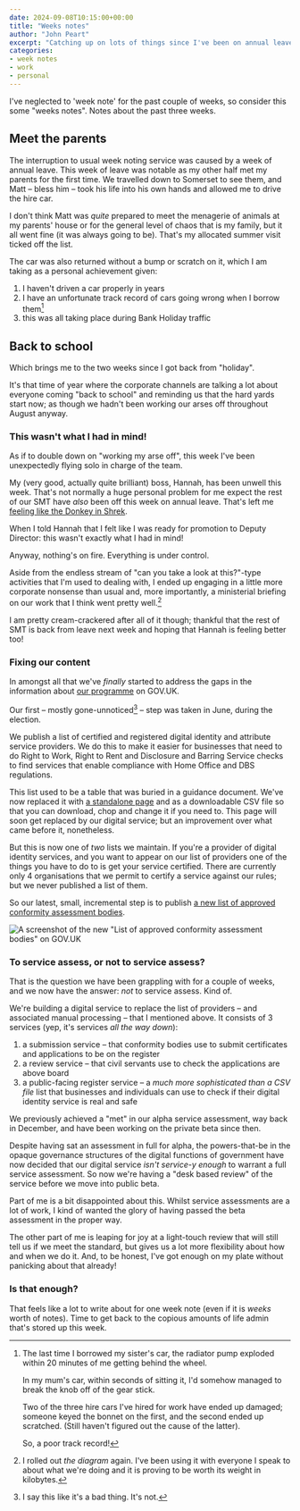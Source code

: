 ```yaml
---
date: 2024-09-08T10:15:00+00:00
title: "Weeks notes"
author: "John Peart"
excerpt: "Catching up on lots of things since I've been on annual leave."
categories:
- week notes
- work
- personal
---
```


I've neglected to 'week note' for the past couple of weeks, so consider this some "weeks notes". Notes about the past three weeks.

## Meet the parents

The interruption to usual week noting service was caused by a week of annual leave. This week of leave was notable as my other half met my parents for the first time. We travelled down to Somerset to see them, and Matt – bless him – took his life into his own hands and allowed me to drive the hire car.

I don't think Matt was *quite* prepared to meet the menagerie of animals at my parents' house or for the general level of chaos that is my family, but it all went fine (it was always going to be). That's my allocated summer visit ticked off the list.

The car was also returned without a bump or scratch on it, which I am taking as a personal achievement given:

1. I haven't driven a car properly in years
2. I have an unfortunate track record of cars going wrong when I borrow them[^1]
3. this was all taking place during Bank Holiday traffic

[^1]: The last time I borrowed my sister's car, the radiator pump exploded within 20 minutes of me getting behind the wheel.</p> <p>In my mum's car, within seconds of sitting it, I'd somehow managed to break the knob off of the gear stick.</p> <p>Two of the three hire cars I've hired for work have ended up damaged; someone keyed the bonnet on the first, and the second ended up scratched. (Still haven't figured out the cause of the latter).</p> <p>So, a poor track record!

## Back to school

Which brings me to the two weeks since I got back from "holiday". 

It's that time of year where the corporate channels are talking a lot about everyone coming "back to school" and reminding us that the hard yards start now; as though we hadn't been working our arses off throughout August anyway. 

### This wasn't what I had in mind!

As if to double down on "working my arse off", this week I've been unexpectedly flying solo in charge of the team. 

My (very good, actually quite brilliant) boss, Hannah, has been unwell this week. That's not normally a huge personal problem for me expect the rest of our SMT have *also* been off this week on annual leave. That's left me [feeling like the Donkey in Shrek](https://youtu.be/Pop0chIeR0Y?si=cnOdH_S2yYJy7cqp).

When I told Hannah that I felt like I was ready for promotion to Deputy Director: this wasn't exactly what I had in mind! 

Anyway, nothing's on fire. Everything is under control. 

Aside from the endless stream of "can you take a look at this?"-type activities that I'm used to dealing with, I ended up engaging in a little more corporate nonsense than usual and, more importantly, a ministerial briefing on our work that I think went pretty well.[^3]

[^3]: I rolled out *the diagram* again. I've been using it with everyone I speak to about what we're doing and it is proving to be worth its weight in kilobytes. 

I am pretty cream-crackered after all of it though; thankful that the rest of SMT is back from leave next week and hoping that Hannah is feeling better too!

### Fixing our content

In amongst all that we've *finally* started to address the gaps in the information about [our programme](https://www.gov.uk/guidance/digital-identity) on GOV.UK.

Our first – mostly gone-unnoticed[^2] – step was taken in June, during the election. 

We publish a list of certified and registered digital identity and attribute service providers. We do this to make it easier for businesses that need to do Right to Work, Right to Rent and Disclosure and Barring Service checks to find services that enable compliance with Home Office and DBS regulations. 

[^2]: I say this like it's a bad thing. It's not.

This list used to be a table that was buried in a guidance document. We've now replaced it with [a standalone page](https://www.gov.uk/government/publications/list-of-certified-digital-identity-and-attribute-services) and as a downloadable CSV file so that you can download, chop and change it if you need to. This page will soon get replaced by our digital service; but an improvement over what came before it, nonetheless.

But this is now one of *two* lists we maintain. If you're a provider of digital identity services, and you want to appear on our list of providers one of the things you have to do to is get your service certified. There are currently only 4 organisations that we permit to certify a service against our rules; but we never published a list of them. 

So our latest, small, incremental step is to publish [a new list of approved conformity assessment bodies](https://www.gov.uk/guidance/list-of-approved-conformity-assessment-bodies).

![A screenshot of the new "List of approved conformity assessment bodies" on GOV.UK](/assets/images/posts/2024/09/08/week-note/new-list-of-conformity-assessment-bodies.png)

### To service assess, or not to service assess?

That is the question we have been grappling with for a couple of weeks, and we now have the answer: *not* to service assess. Kind of.

We're building a digital service to replace the list of providers – and associated manual processing – that I mentioned above. It consists of 3 services (yep, it's services *all the way down*): 

1. a submission service – that conformity bodies use to submit certificates and applications to be on the register
2. a review service – that civil servants use to check the applications are above board
3. a public-facing register service – a *much more sophisticated than a CSV file* list that businesses and individuals can use to check if their digital identity service is real and safe

We previously achieved a "met" in our alpha service assessment, way back in December, and have been working on the private beta since then.

Despite having sat an assessment in full for alpha, the powers-that-be in the opaque governance structures of the digital functions of government have now decided that our digital service *isn't service-y enough* to warrant a full service assessment. So now we're having a "desk based review" of the service before we move into public beta.

Part of me is a bit disappointed about this. Whilst service assessments are a lot of work, I kind of wanted the glory of having passed the beta assessment in the proper way. 

The other part of me is leaping for joy at a light-touch review that will still tell us if we meet the standard, but gives us a lot more flexibility about how and when we do it. And, to be honest, I've got enough on my plate without panicking about that already!

### Is that enough?

That feels like a lot to write about for one week note (even if it is *weeks* worth of notes). Time to get back to the copious amounts of life admin that's stored up this week.